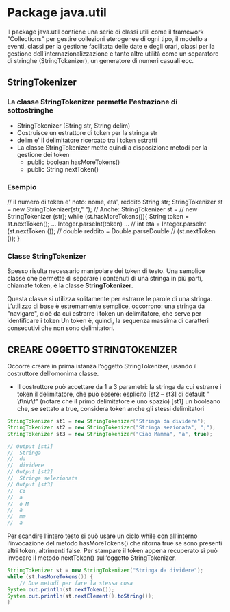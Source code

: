
# Package java.util
Il package java.util contiene una serie di classi utili come il framework "Collections" per gestire collezioni eterogenee di ogni tipo, il modello a eventi, classi per la gestione facilitata delle date e degli orari, classi per la gestione dell’internazionalizzazione e tante altre utilità come un separatore di stringhe (StringTokenizer), un generatore di numeri casuali ecc.

## StringTokenizer

### La classe StringTokenizer permette l'estrazione di sottostringhe
* StringTokenizer (String str, String delim)
 * Costruisce un estrattore di token per la stringa str
* delim e' il delimitatore ricercato tra i token estratti
* La classe StringTokenizer mette quindi a disposizione metodi per la gestione dei token
  * public boolean hasMoreTokens()
  * public String nextToken()

###  Esempio
// il numero di token e' noto: nome, eta', reddito
String str;
StringTokenizer st = new StringTokenizer(str," ");
// Anche: StringTokenizer st =
//
new StringTokenizer (str);
while (st.hasMoreTokens()){
String token = st.nextToken();
... Integer.parseInt(token) ...
// int eta = Integer.parseInt (st.nextToken ());
// double reddito = Double.parseDouble
//
(st.nextToken ());
}


### Classe StringTokenizer
Spesso risulta necessario manipolare dei token di testo.
Una semplice classe che permette di separare i contenuti di una stringa in più parti, chiamate token, è la classe 
__StringTokenizer__.

Questa classe si utilizza solitamente per estrarre le parole di una stringa.
L’utilizzo di base è estremamente semplice, occorrono:
una stringa da "navigare", cioè da cui estrarre i token
un delimitatore, che serve per identificare i token
Un token è, quindi, la sequenza massima di caratteri consecutivi che non sono delimitatori.

## CREARE OGGETTO STRINGTOKENIZER
Occorre creare in prima istanza l’oggetto StringTokenizer, usando il costruttore dell’omonima classe. 
* Il costruttore può accettare da 1 a 3 parametri:
la stringa da cui estrarre i token
il delimitatore, che può essere:
esplicito [st2 – st3]
di default " \t\n\r\f" (notare che il primo delimitatore e uno spazio) [st1]
un booleano che, se settato a true, considera token anche gli stessi delimitatori
```java
StringTokenizer st1 = new StringTokenizer("Stringa da dividere");
StringTokenizer st2 = new StringTokenizer("Stringa sezionata", ";");
StringTokenizer st3 = new StringTokenizer("Ciao Mamma", "a", true);

// Output [st1]
// 	Stringa
// 	da
// 	dividere
// Output [st2]
// 	Stringa selezionata
// Output [st3]
// 	Ci
// 	a
// 	o M
// 	a
// 	mm
// 	a
```	
Per scandire l’intero testo si può usare un ciclo while con all’interno l’invocazione del metodo hasMoreTokens() che ritorna true se sono presenti altri token, altrimenti false.
Per stampare il token appena recuperato si può invocare il metodo nextToken() sull’oggetto StringTokenizer.

```java
StringTokenizer st = new StringTokenizer("Stringa da dividere");
while (st.hasMoreTokens()) {
	// Due metodi per fare la stessa cosa
System.out.println(st.nextToken());
System.out.println(st.nextElement().toString());
}
```

